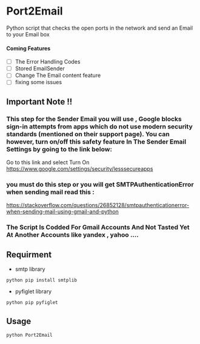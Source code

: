 # Port2Email
Python script that checks the open ports in the network and send an Email to your Email box
#### Coming Features
- [ ] The Error Handling Codes 
- [ ] Stored EmailSender
- [ ] Change The Email content feature
- [ ] fixing some issues 
## Important Note !!
### This step for the Sender Email you will use ,  Google blocks sign-in attempts from apps which do not use modern security standards (mentioned on their support page). You can however, turn on/off this safety feature In The Sender Email Settings by going to the link below:
Go to this link and select Turn On
https://www.google.com/settings/security/lesssecureapps
### you must do this step or you will get SMTPAuthenticationError when sending mail read this :
https://stackoverflow.com/questions/26852128/smtpauthenticationerror-when-sending-mail-using-gmail-and-python
### The Script Is Codded For Gmail Accounts And Not Tasted Yet At Another Accounts like yandex , yahoo ....  



## Requirment
- smtp library 
```
python pip install smtplib
```
- pyfiglet library
```
python pip pyfiglet
```
## Usage 

```
python Port2Email
```
